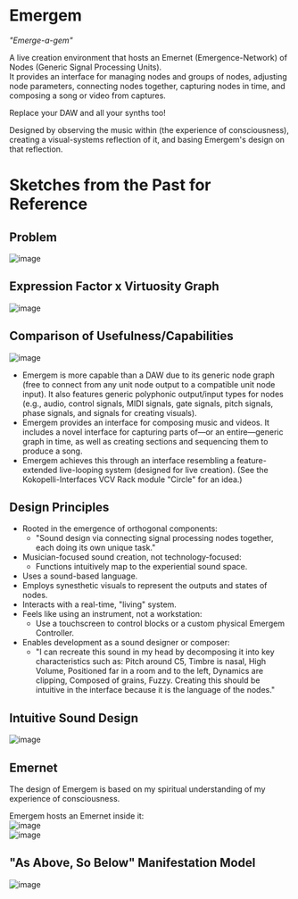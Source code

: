 # Emergem
_"Emerge-a-gem"_

A live creation environment that hosts an Emernet (Emergence-Network) of Nodes (Generic Signal Processing Units).  
It provides an interface for managing nodes and groups of nodes, adjusting node parameters, connecting nodes together, capturing nodes in time, and composing a song or video from captures.

Replace your DAW and all your synths too!

Designed by observing the music within (the experience of consciousness), creating a visual-systems reflection of it, and basing Emergem's design on that reflection.

# Sketches from the Past for Reference

## Problem
![image](https://github.com/user-attachments/assets/66c6304d-7ce6-49ec-b264-ee6dc0b8b8df)

## Expression Factor x Virtuosity Graph
![image](https://github.com/user-attachments/assets/b6b46697-77e4-4290-9a08-5b7003db1257)

## Comparison of Usefulness/Capabilities
![image](https://github.com/user-attachments/assets/3d6b261c-2998-4dfc-ad32-cfb59d54427d)
- Emergem is more capable than a DAW due to its generic node graph (free to connect from any unit node output to a compatible unit node input). It also features generic polyphonic output/input types for nodes (e.g., audio, control signals, MIDI signals, gate signals, pitch signals, phase signals, and signals for creating visuals).
- Emergem provides an interface for composing music and videos. It includes a novel interface for capturing parts of—or an entire—generic graph in time, as well as creating sections and sequencing them to produce a song.
- Emergem achieves this through an interface resembling a feature-extended live-looping system (designed for live creation). (See the Kokopelli-Interfaces VCV Rack module "Circle" for an idea.)

## Design Principles
- Rooted in the emergence of orthogonal components:
  - "Sound design via connecting signal processing nodes together, each doing its own unique task."
- Musician-focused sound creation, not technology-focused:
  - Functions intuitively map to the experiential sound space.
- Uses a sound-based language.
- Employs synesthetic visuals to represent the outputs and states of nodes.
- Interacts with a real-time, "living" system.
- Feels like using an instrument, not a workstation:
  - Use a touchscreen to control blocks or a custom physical Emergem Controller.
- Enables development as a sound designer or composer:
  - "I can recreate this sound in my head by decomposing it into key characteristics such as: Pitch around C5, Timbre is nasal, High Volume, Positioned far in a room and to the left, Dynamics are clipping, Composed of grains, Fuzzy. Creating this should be intuitive in the interface because it is the language of the nodes."

## Intuitive Sound Design
![image](https://github.com/user-attachments/assets/2e947eab-70d3-4ad8-9166-3e35feac150d)

## Emernet
The design of Emergem is based on my spiritual understanding of my experience of consciousness.

Emergem hosts an Emernet inside it:  
![image](https://github.com/user-attachments/assets/d5059925-79dd-45a6-b7ea-256f237310ef)  
![image](https://github.com/user-attachments/assets/e7a12968-a9d6-4ba7-bef5-432e885d3ba9)

## "As Above, So Below" Manifestation Model
![image](https://github.com/user-attachments/assets/10e42500-c49a-4652-8fd8-5ad019ee492f)

